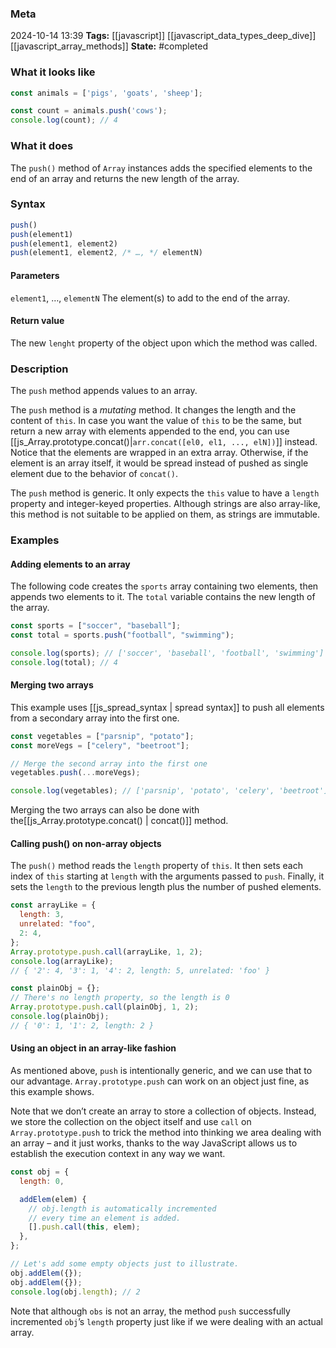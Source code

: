 ### Meta
2024-10-14 13:39
**Tags:** [[javascript]] [[javascript_data_types_deep_dive]] [[javascript_array_methods]]
**State:** #completed 

### What it looks like
```JavaScript title:app.js
const animals = ['pigs', 'goats', 'sheep'];

const count = animals.push('cows');
console.log(count); // 4
```

### What it does
The `push()` method of `Array` instances adds the specified elements to the end of an array and returns the new length of the array.

### Syntax
```JavaScript title:app.js
push()
push(element1)
push(element1, element2)
push(element1, element2, /* …, */ elementN)
```

#### Parameters
`element1`, …, `elementN`
	The element(s) to add to the end of the array.

#### Return value
The new `lenght` property of the object upon which the method was called.

### Description
The `push` method appends values to an array.

The `push` method is a *mutating* method. It changes the length and the content of `this`. In case you want the value of `this` to be the same, but return a new array with elements appended to the end, you can use [[js_Array.prototype.concat()|`arr.concat([el0, el1, ..., elN])`]] instead. Notice that the elements are wrapped in an extra array. Otherwise, if the element is an array itself, it would be spread instead of pushed as single element due to the behavior of `concat()`.

The `push` method is generic. It only expects the `this` value to have a `length` property and integer-keyed properties. Although strings are also array-like, this method is not suitable to be applied on them, as strings are immutable.

### Examples

#### Adding elements to an array
The following code creates the `sports` array containing two elements, then appends two elements to it. The `total` variable contains the new length of the array.

```JavaScript title:app.js
const sports = ["soccer", "baseball"];
const total = sports.push("football", "swimming");

console.log(sports); // ['soccer', 'baseball', 'football', 'swimming']
console.log(total); // 4
```

#### Merging two arrays
This example uses [[js_spread_syntax | spread syntax]] to push all elements from a secondary array into the first one.

```JavaScript title:app.js
const vegetables = ["parsnip", "potato"];
const moreVegs = ["celery", "beetroot"];

// Merge the second array into the first one
vegetables.push(...moreVegs);

console.log(vegetables); // ['parsnip', 'potato', 'celery', 'beetroot']
```

Merging the two arrays can also be done with the[[js_Array.prototype.concat() | concat()]] method.

#### Calling push() on non-array objects
The `push()` method reads the `length` property of `this`. It then sets each index of `this` starting at `length` with the arguments passed to `push`. Finally, it sets the `length` to the previous length plus the number of pushed elements.

```JavaScript title:app.js
const arrayLike = {
  length: 3,
  unrelated: "foo",
  2: 4,
};
Array.prototype.push.call(arrayLike, 1, 2);
console.log(arrayLike);
// { '2': 4, '3': 1, '4': 2, length: 5, unrelated: 'foo' }

const plainObj = {};
// There's no length property, so the length is 0
Array.prototype.push.call(plainObj, 1, 2);
console.log(plainObj);
// { '0': 1, '1': 2, length: 2 }
```

#### Using an object in an array-like fashion
As mentioned above, `push` is intentionally generic, and we can use that to our advantage. `Array.prototype.push` can work on an object just fine, as this example shows.

Note that we don’t create an array to store a collection of objects. Instead, we store the collection on the object itself and use `call` on `Array.prototype.push` to trick the method into thinking we area dealing with an array – and it just works, thanks to the way JavaScript allows us to establish the execution context in any way we want.

```JavaScript title:app.js
const obj = {
  length: 0,

  addElem(elem) {
    // obj.length is automatically incremented
    // every time an element is added.
    [].push.call(this, elem);
  },
};

// Let's add some empty objects just to illustrate.
obj.addElem({});
obj.addElem({});
console.log(obj.length); // 2
```

Note that although `obs` is not an array, the method `push` successfully incremented `obj`’s `length` property just like if we were dealing with an actual array.